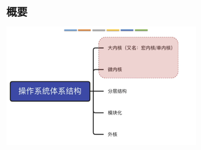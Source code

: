 


# 概要
![输入图片说明](/imgs/2025-07-26/n7BmBSuLZ5wofvb9.png)
<!--stackedit_data:
eyJoaXN0b3J5IjpbLTU4Nzg3MjQ1N119
-->